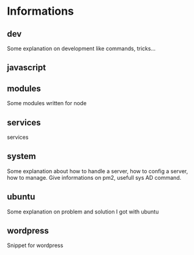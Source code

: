 # Informations

## dev

Some explanation on development like commands, tricks...

## javascript

## modules

Some modules written for node

## services

services

## system

Some explanation about how to handle a server, how to config a server, how to manage. Give informations on pm2, usefull sys AD command.

## ubuntu

Some explanation on problem and solution I got with ubuntu

## wordpress

Snippet for wordpress
